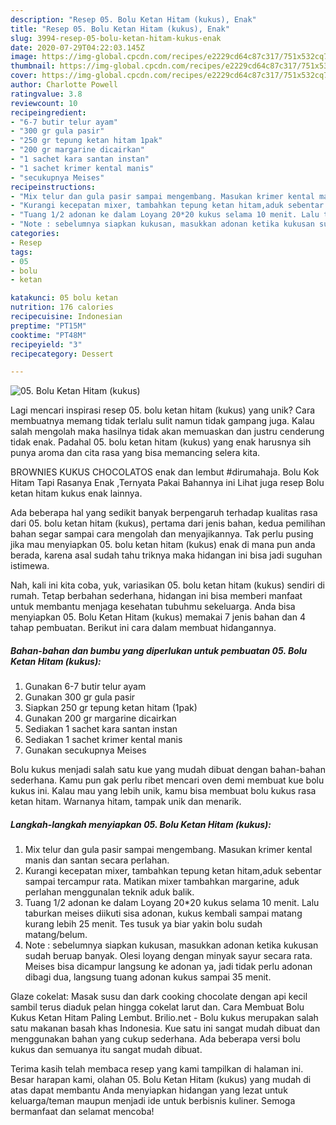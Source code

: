 ```yaml
---
description: "Resep 05. Bolu Ketan Hitam (kukus), Enak"
title: "Resep 05. Bolu Ketan Hitam (kukus), Enak"
slug: 3994-resep-05-bolu-ketan-hitam-kukus-enak
date: 2020-07-29T04:22:03.145Z
image: https://img-global.cpcdn.com/recipes/e2229cd64c87c317/751x532cq70/05-bolu-ketan-hitam-kukus-foto-resep-utama.jpg
thumbnail: https://img-global.cpcdn.com/recipes/e2229cd64c87c317/751x532cq70/05-bolu-ketan-hitam-kukus-foto-resep-utama.jpg
cover: https://img-global.cpcdn.com/recipes/e2229cd64c87c317/751x532cq70/05-bolu-ketan-hitam-kukus-foto-resep-utama.jpg
author: Charlotte Powell
ratingvalue: 3.8
reviewcount: 10
recipeingredient:
- "6-7 butir telur ayam"
- "300 gr gula pasir"
- "250 gr tepung ketan hitam 1pak"
- "200 gr margarine dicairkan"
- "1 sachet kara santan instan"
- "1 sachet krimer kental manis"
- "secukupnya Meises"
recipeinstructions:
- "Mix telur dan gula pasir sampai mengembang. Masukan krimer kental manis dan santan secara perlahan."
- "Kurangi kecepatan mixer, tambahkan tepung ketan hitam,aduk sebentar sampai tercampur rata. Matikan mixer tambahkan margarine, aduk perlahan menggunalan teknik aduk balik."
- "Tuang 1/2 adonan ke dalam Loyang 20*20 kukus selama 10 menit. Lalu taburkan meises diikuti sisa adonan, kukus kembali sampai matang kurang lebih 25 menit. Tes tusuk ya biar yakin bolu sudah matang/belum."
- "Note : sebelumnya siapkan kukusan, masukkan adonan ketika kukusan sudah beruap banyak. Olesi loyang dengan minyak sayur secara rata. Meises bisa dicampur langsung ke adonan ya, jadi tidak perlu adonan dibagi dua, langsung tuang adonan kukus sampai 35 menit."
categories:
- Resep
tags:
- 05
- bolu
- ketan

katakunci: 05 bolu ketan 
nutrition: 176 calories
recipecuisine: Indonesian
preptime: "PT15M"
cooktime: "PT48M"
recipeyield: "3"
recipecategory: Dessert

---
```



![05. Bolu Ketan Hitam (kukus)](https://img-global.cpcdn.com/recipes/e2229cd64c87c317/751x532cq70/05-bolu-ketan-hitam-kukus-foto-resep-utama.jpg)

Lagi mencari inspirasi resep 05. bolu ketan hitam (kukus) yang unik? Cara membuatnya memang tidak terlalu sulit namun tidak gampang juga. Kalau salah mengolah maka hasilnya tidak akan memuaskan dan justru cenderung tidak enak. Padahal 05. bolu ketan hitam (kukus) yang enak harusnya sih punya aroma dan cita rasa yang bisa memancing selera kita.

BROWNIES KUKUS CHOCOLATOS enak dan lembut #dirumahaja. Bolu Kok Hitam Tapi Rasanya Enak ,Ternyata Pakai Bahannya ini Lihat juga resep Bolu ketan hitam kukus enak lainnya.

Ada beberapa hal yang sedikit banyak berpengaruh terhadap kualitas rasa dari 05. bolu ketan hitam (kukus), pertama dari jenis bahan, kedua pemilihan bahan segar sampai cara mengolah dan menyajikannya. Tak perlu pusing jika mau menyiapkan 05. bolu ketan hitam (kukus) enak di mana pun anda berada, karena asal sudah tahu triknya maka hidangan ini bisa jadi suguhan istimewa.


Nah, kali ini kita coba, yuk, variasikan 05. bolu ketan hitam (kukus) sendiri di rumah. Tetap berbahan sederhana, hidangan ini bisa memberi manfaat untuk membantu menjaga kesehatan tubuhmu sekeluarga. Anda bisa menyiapkan 05. Bolu Ketan Hitam (kukus) memakai 7 jenis bahan dan 4 tahap pembuatan. Berikut ini cara dalam membuat hidangannya.

<!--inarticleads1-->

##### Bahan-bahan dan bumbu yang diperlukan untuk pembuatan 05. Bolu Ketan Hitam (kukus):

1. Gunakan 6-7 butir telur ayam
1. Gunakan 300 gr gula pasir
1. Siapkan 250 gr tepung ketan hitam (1pak)
1. Gunakan 200 gr margarine dicairkan
1. Sediakan 1 sachet kara santan instan
1. Sediakan 1 sachet krimer kental manis
1. Gunakan secukupnya Meises


Bolu kukus menjadi salah satu kue yang mudah dibuat dengan bahan-bahan sederhana. Kamu pun gak perlu ribet mencari oven demi membuat kue bolu kukus ini. Kalau mau yang lebih unik, kamu bisa membuat bolu kukus rasa ketan hitam. Warnanya hitam, tampak unik dan menarik. 

<!--inarticleads2-->

##### Langkah-langkah menyiapkan 05. Bolu Ketan Hitam (kukus):

1. Mix telur dan gula pasir sampai mengembang. Masukan krimer kental manis dan santan secara perlahan.
1. Kurangi kecepatan mixer, tambahkan tepung ketan hitam,aduk sebentar sampai tercampur rata. Matikan mixer tambahkan margarine, aduk perlahan menggunalan teknik aduk balik.
1. Tuang 1/2 adonan ke dalam Loyang 20*20 kukus selama 10 menit. Lalu taburkan meises diikuti sisa adonan, kukus kembali sampai matang kurang lebih 25 menit. Tes tusuk ya biar yakin bolu sudah matang/belum.
1. Note : sebelumnya siapkan kukusan, masukkan adonan ketika kukusan sudah beruap banyak. Olesi loyang dengan minyak sayur secara rata. Meises bisa dicampur langsung ke adonan ya, jadi tidak perlu adonan dibagi dua, langsung tuang adonan kukus sampai 35 menit.


Glaze cokelat: Masak susu dan dark cooking chocolate dengan api kecil sambil terus diaduk pelan hingga cokelat larut dan. Cara Membuat Bolu Kukus Ketan Hitam Paling Lembut. Brilio.net - Bolu kukus merupakan salah satu makanan basah khas Indonesia. Kue satu ini sangat mudah dibuat dan menggunakan bahan yang cukup sederhana. Ada beberapa versi bolu kukus dan semuanya itu sangat mudah dibuat. 

Terima kasih telah membaca resep yang kami tampilkan di halaman ini. Besar harapan kami, olahan 05. Bolu Ketan Hitam (kukus) yang mudah di atas dapat membantu Anda menyiapkan hidangan yang lezat untuk keluarga/teman maupun menjadi ide untuk berbisnis kuliner. Semoga bermanfaat dan selamat mencoba!
